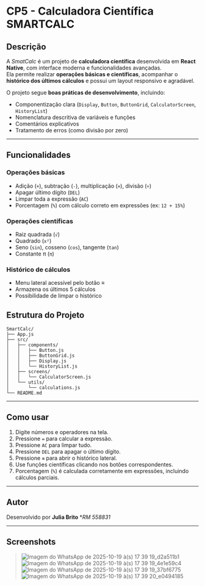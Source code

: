 
# CP5 - Calculadora Científica SMARTCALC

## Descrição
A *SmatCalc* é um projeto de **calculadora científica** desenvolvida em **React Native**, com interface moderna e funcionalidades avançadas.  
Ela permite realizar **operações básicas e científicas**, acompanhar o **histórico dos últimos cálculos** e possui um layout responsivo e agradável.

O projeto segue **boas práticas de desenvolvimento**, incluindo:
- Componentização clara (`Display`, `Button`, `ButtonGrid`, `CalculatorScreen`, `HistoryList`)  
- Nomenclatura descritiva de variáveis e funções  
- Comentários explicativos  
- Tratamento de erros (como divisão por zero)  

---
## Funcionalidades

### Operações básicas
- Adição (`+`), subtração (`-`), multiplicação (`×`), divisão (`÷`)  
- Apagar último dígito (`DEL`)  
- Limpar toda a expressão (`AC`)  
- Porcentagem (`%`) com cálculo correto em expressões (ex: `12 + 15%`)  

### Operações científicas
- Raiz quadrada (`√`)  
- Quadrado (`x²`)  
- Seno (`sin`), cosseno (`cos`), tangente (`tan`)  
- Constante π (`π`)  

### Histórico de cálculos
- Menu lateral acessível pelo botão **≡**  
- Armazena os últimos 5 cálculos  
- Possibilidade de limpar o histórico  


## Estrutura do Projeto

```
SmartCalc/
├── App.js
├── src/
│   ├── components/
│   │   ├── Button.js         
│   │   ├── ButtonGrid.js          
│   │   ├── Display.js     
│   │   └── HistoryList.js     
│   ├── screens/
│   │   └── CalculatorScreen.js 
│   └── utils/
│       └── calculations.js    
└── README.md
```

---

## Como usar

1. Digite números e operadores na tela.  
2. Pressione `=` para calcular a expressão.  
3. Pressione `AC` para limpar tudo.  
4. Pressione `DEL` para apagar o último dígito.  
5. Pressione `≡` para abrir o histórico lateral.  
6. Use funções científicas clicando nos botões correspondentes.  
7. Porcentagem (`%`) é calculada corretamente em expressões, incluindo cálculos parciais.  

---

## Autor
Desenvolvido por **Julia Brito** **RM 558831*

---

## Screenshots
> ![Imagem do WhatsApp de 2025-10-19 à(s) 17 39 19_d2a511b1](https://github.com/user-attachments/assets/4f172a4f-1cc2-47a0-9f66-6e8b8f161361)
> ![Imagem do WhatsApp de 2025-10-19 à(s) 17 39 19_4e1e59c4](https://github.com/user-attachments/assets/c00f0bbd-f083-4bf7-a519-4915528067f8)
> ![Imagem do WhatsApp de 2025-10-19 à(s) 17 39 19_37bf6775](https://github.com/user-attachments/assets/1505236f-bd1a-4696-ae40-fae991f8f727)
> ![Imagem do WhatsApp de 2025-10-19 à(s) 17 39 20_e0494185](https://github.com/user-attachments/assets/02657182-b7b5-40e8-adcb-b51976b9e89d)



